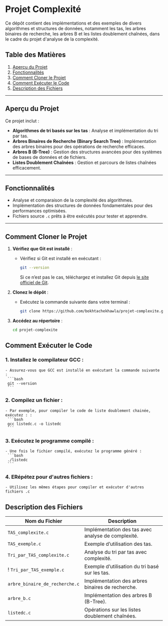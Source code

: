 # **Projet Complexité**

Ce dépôt contient des implémentations et des exemples de divers algorithmes et structures de données, notamment les tas, les arbres binaires de recherche, les arbres B et les listes doublement chaînées, dans le cadre du projet d'analyse de la complexité.

## **Table des Matières**
1. [Aperçu du Projet](#aperçu-du-projet)
2. [Fonctionnalités](#fonctionnalités)
3. [Comment Cloner le Projet](#comment-cloner-le-projet)
4. [Comment Exécuter le Code](#comment-exécuter-le-code)
5. [Description des Fichiers](#description-des-fichiers)

---

## **Aperçu du Projet**

Ce projet inclut :
- **Algorithmes de tri basés sur les tas** : Analyse et implémentation du tri par tas.
- **Arbres Binaires de Recherche (Binary Search Tree)** : Implémentation des arbres binaires pour des opérations de recherche efficaces.
- **Arbres B (B-Tree)** : Gestion des structures avancées pour des systèmes de bases de données et de fichiers.
- **Listes Doublement Chaînées** : Gestion et parcours de listes chaînées efficacement.

---

## **Fonctionnalités**
- Analyse et comparaison de la complexité des algorithmes.
- Implémentation des structures de données fondamentales pour des performances optimisées.
- Fichiers source `.c` prêts à être exécutés pour tester et apprendre.

---

## **Comment Cloner le Projet**

1. **Vérifiez que Git est installé** :
   - Vérifiez si Git est installé en exécutant :
     ```bash
     git --version
     ```
     Si ce n’est pas le cas, téléchargez et installez Git depuis [le site officiel de Git](https://git-scm.com/).

2. **Clonez le dépôt** :
   - Exécutez la commande suivante dans votre terminal :
     ```bash
     git clone https://github.com/bokhtachekhawla/projet-complexite.git
     ```

3. **Accédez au répertoire** :
   ```bash
   cd projet-complexite

## **Comment Exécuter le Code**

### 1. Installez le compilateur GCC :
    - Assurez-vous que GCC est installé en exécutant la commande suivante :
     ```bash
     git --version
     ```

### 2. Compilez un fichier :
    - Par exemple, pour compiler le code de liste doublement chainée, exécutez : :
     ```bash
     gcc listedc.c -o listedc
     ```

### 3. Exécutez le programme compilé :
    - Une fois le fichier compilé, exécutez le programme généré :
     ```bash
     ./listedc
     ```

### 4. ERépétez pour d'autres fichiers :
    - Utilisez les mêmes étapes pour compiler et exécuter d'autres fichiers .c

## **Description des Fichiers**

| **Nom du Fichier**              | **Description**                                             |
|---------------------------------|-------------------------------------------------------------|
| `TAS_complexite.c`              | Implémentation des tas avec analyse de complexité.         |
| `TAS_exemple.c`                 | Exemple d’utilisation des tas.                             |
| `Tri_par_TAS_complexite.c`      | Analyse du tri par tas avec complexité.                    |
! `Tri_par_TAS_exemple.c`         | Exemple d’utilisation du tri basé sur les tas.             |
| `arbre_binaire_de_recherche.c`  | Implémentation des arbres binaires de recherche.           |
| `arbre_b.c`                     | Implémentation des arbres B (B-Tree).                      |
| `listedc.c`                     | Opérations sur les listes doublement chaînées.             |

